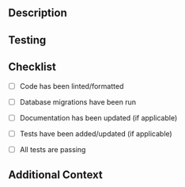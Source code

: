 ## Description
<!-- Provide a brief context and concise description of the changes made in this PR
Explain **what** this PR does and **why** it is needed.
Consider the audiences; reviewers, future developers, product managers, etc. 
-->

## Testing
<!-- Describe unit tests added (if any) and testing performed -->


## Checklist
<!-- Mark completed items with 'x' -->
- [ ] Code has been linted/formatted
- [ ] Database migrations have been run
- [ ] Documentation has been updated (if applicable)
- [ ] Tests have been added/updated (if applicable)
- [ ] All tests are passing


## Additional Context
<!-- Link related PR's and tickets -->
<!-- Add any additional information that reviewers should know -->